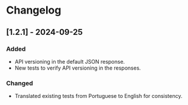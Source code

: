 # Changelog

## [1.2.1] - 2024-09-25

### Added
- API versioning in the default JSON response.
- New tests to verify API versioning in the responses.

### Changed
- Translated existing tests from Portuguese to English for consistency.
